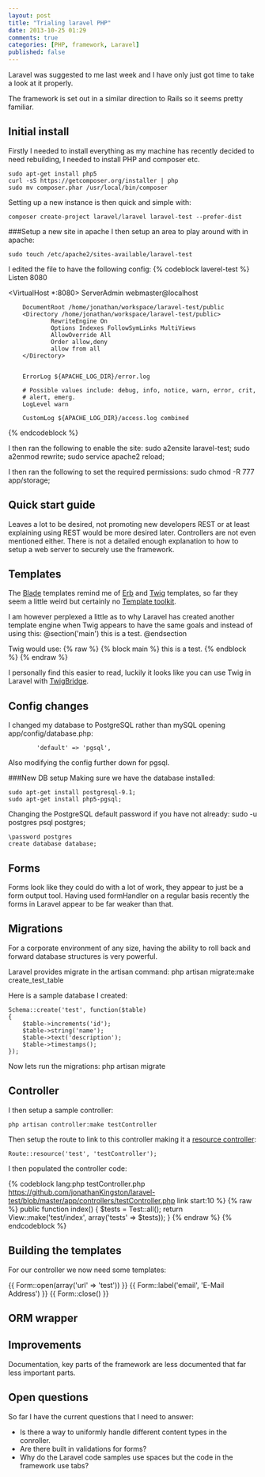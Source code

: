 ```yaml
---
layout: post
title: "Trialing laravel PHP"
date: 2013-10-25 01:29
comments: true
categories: [PHP, framework, Laravel]
published: false
---
```



Laravel was suggested to me last week and I have only just got time to take a look at it properly.

The framework is set out in a similar direction to Rails so it seems pretty familiar.

Initial install
---------------

Firstly I needed to install everything as my machine has recently decided to need rebuilding, I needed to install PHP and composer etc.

    sudo apt-get install php5
    curl -sS https://getcomposer.org/installer | php
    sudo mv composer.phar /usr/local/bin/composer

Setting up a new instance is then quick and simple with:

    composer create-project laravel/laravel laravel-test --prefer-dist

###Setup a new site in apache
I then setup an area to play around with in apache:

    sudo touch /etc/apache2/sites-available/laravel-test

I edited the file to have the following config:
{% codeblock laverel-test %}
Listen 8080

<VirtualHost *:8080>
        ServerAdmin webmaster@localhost

        DocumentRoot /home/jonathan/workspace/laravel-test/public
        <Directory /home/jonathan/workspace/laravel-test/public>
                RewriteEngine On
                Options Indexes FollowSymLinks MultiViews
                AllowOverride All
                Order allow,deny
                allow from all
        </Directory>


        ErrorLog ${APACHE_LOG_DIR}/error.log

        # Possible values include: debug, info, notice, warn, error, crit,
        # alert, emerg.
        LogLevel warn

        CustomLog ${APACHE_LOG_DIR}/access.log combined

</VirtualHost>
{% endcodeblock %}

I then ran the following to enable the site:
    sudo a2ensite laravel-test;
    sudo a2enmod rewrite;
    sudo service apache2 reload;

I then ran the following to set the required permissions:
    sudo chmod -R 777 app/storage;


Quick start guide
-----------------
Leaves a lot to be desired, not promoting new developers REST or at least explaining using REST would be more desired later.
Controllers are not even mentioned either.
There is not a detailed enough explanation to how to setup a web server to securely use the framework.

Templates
---------

The [Blade](http://laravel.com/docs/templates) templates remind me of [Erb](http://www.ruby-doc.org/stdlib-2.0.0/libdoc/erb/rdoc/ERB.html) and [Twig](http://twig.sensiolabs.org/) templates, so far they seem a little weird but certainly no [Template toolkit](http://www.template-toolkit.org).

I am however perplexed a little as to why Laravel has created another template engine when Twig appears to have the same goals and instead of using this:
    @section('main')
      this is a test.
    @endsection

Twig would use:
    {% raw %}
    {% block main %}
       this is a test.
    {% endblock %}
    {% endraw %}

I personally find this easier to read, luckily it looks like you can use Twig in Laravel with [TwigBridge](https://github.com/rcrowe/TwigBridge).

Config changes
--------------

I changed my database to PostgreSQL rather than mySQL opening app/config/database.php:

            'default' => 'pgsql',

Also modifying the config further down for pgsql.

###New DB setup
Making sure we have the database installed:

    sudo apt-get install postgresql-9.1;
    sudo apt-get install php5-pgsql;

Changing the PostgreSQL default password if you have not already:
    sudo -u postgres psql postgres;

    \password postgres
    create database database;


Forms
-----

Forms look like they could do with a lot of work, they appear to just be a form output tool.
Having used formHandler on a regular basis recently the forms in Laravel appear to be far weaker than that.

Migrations
----------
For a corporate environment of any size, having the ability to roll back and forward database structures is very powerful.

Laravel provides migrate in the artisan command:
    php artisan migrate:make create_test_table

Here is a sample database I created:

    Schema::create('test', function($table)
    {
        $table->increments('id');
        $table->string('name');
        $table->text('description');
        $table->timestamps();
    });


Now lets run the migrations:
    php artisan migrate

Controller
----------

I then setup a sample controller:

    php artisan controller:make testController

Then setup the route to link to this controller making it a [resource controller](http://laravel.com/docs/controllers#resource-controllers):

    Route::resource('test', 'testController');

I then populated the controller code:

{% codeblock lang:php testController.php https://github.com/jonathanKingston/laravel-test/blob/master/app/controllers/testController.php link start:10 %}
    {% raw %}
        public function index()
        {
                $tests = Test::all();
                return View::make('test/index', array('tests' => $tests));
        }
    {% endraw %}
{% endcodeblock %}

Building the templates
----------------------
For our controller we now need some templates:


{{ Form::open(array('url' => 'test')) }}
    {{ Form::label('email', 'E-Mail Address') }}
{{ Form::close() }}

ORM wrapper
-----------



Improvements
------------

Documentation, key parts of the framework are less documented that far less important parts.

Open questions
--------------
So far I have the current questions that I need to answer:

- Is there a way to uniformly handle different content types in the conroller.
- Are there built in validations for forms?
- Why do the Laravel code samples use spaces but the code in the framework use tabs?